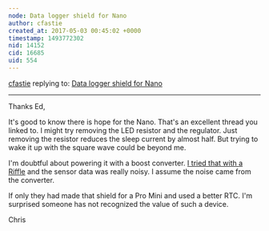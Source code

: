 ```yaml
---
node: Data logger shield for Nano
author: cfastie
created_at: 2017-05-03 00:45:02 +0000
timestamp: 1493772302
nid: 14152
cid: 16685
uid: 554
---
```




[cfastie](../profile/cfastie) replying to: [Data logger shield for Nano](../notes/cfastie/04-30-2017/data-logger-shield-for-nano)

----
Thanks Ed,  

It's good to know there is hope for the Nano. That's an excellent thread you linked to. I might try removing the LED resistor and the regulator. Just removing the resistor reduces the sleep current by almost half. But trying to wake it up with the square wave could be beyond me. 

I'm doubtful about powering it with a boost converter. [I tried that with a Riffle](https://publiclab.org/notes/cfastie/05-27-2016/riffle-campout) and the sensor data was really noisy. I assume the noise came from the converter.

If only they had made that shield for a Pro Mini and used a better RTC. I'm surprised someone has not recognized the value of such a device.

Chris